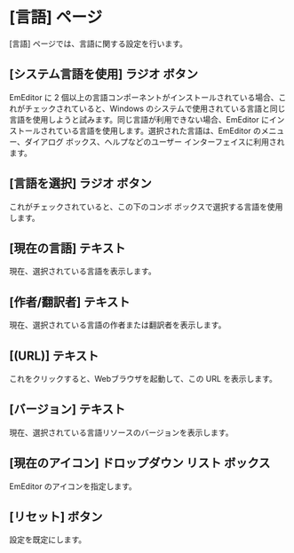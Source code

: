 # \[言語\] ページ

\[言語\] ページでは、言語に関する設定を行います。

## \[システム言語を使用\] ラジオ ボタン

EmEditor に 2 個以上の言語コンポーネントがインストールされている場合、これがチェックされていると、Windows のシステムで使用されている言語と同じ言語を使用しようと試みます。同じ言語が利用できない場合、EmEditor にインストールされている言語を使用します。選択された言語は、EmEditor のメニュー、ダイアログ ボックス、ヘルプなどのユーザー インターフェイスに利用されます。

## \[言語を選択\] ラジオ ボタン

これがチェックされていると、この下のコンボ ボックスで選択する言語を使用します。

## \[現在の言語\] テキスト

現在、選択されている言語を表示します。

## \[作者/翻訳者\] テキスト

現在、選択されている言語の作者または翻訳者を表示します。

## \[(URL)\] テキスト

これをクリックすると、Webブラウザを起動して、この URL を表示します。

## \[バージョン\] テキスト

現在、選択されている言語リソースのバージョンを表示します。

## \[現在のアイコン\] ドロップダウン リスト ボックス

EmEditor のアイコンを指定します。

## \[リセット\] ボタン

設定を既定にします。

